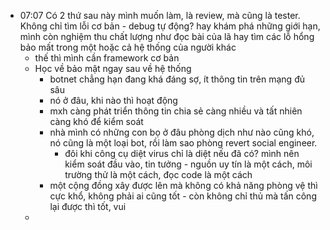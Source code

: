 - 07:07 Có 2 thứ sau này mình muốn làm, là review, mà cũng là tester. Không chỉ tìm lỗi cơ bản - debug tự động? hay khám phá những giới hạn, mình còn nghiệm thu chất lượng như đọc bài của lã hay tìm các lỗ hổng bảo mất trong một hoặc cả hệ thống của người khác
	- thế thì mình cần framework cơ bản
	- Học về bảo mật ngay sau về hệ thống
		- botnet chẳng hạn đang khá đáng sợ, ít thông tin trên mạng đủ sâu
		- nó ở đâu, khi nào thì hoạt động
		- mxh càng phát triển thông tin chia sẻ càng nhiều và tất nhiên càng khó để kiểm soát
		- nhà mình có những con bọ ở đâu phòng dịch như nào cũng khó, nó cũng là một loại bot, rồi làm sao phòng revert social engineer.
			- đôi khi công cụ diệt virus chỉ là diệt nếu đã có? mình nên kiểm soát đầu vào, tin tưởng - nguồn uy tín là một cách, môi trường thử là một cách, đọc code là một cách
		- một cộng đồng xây được lên mà không có khả năng phòng vệ thì cực khổ, không phải ai cũng tốt - còn không chỉ thủ mà tấn công lại được thì tốt, vui
	-